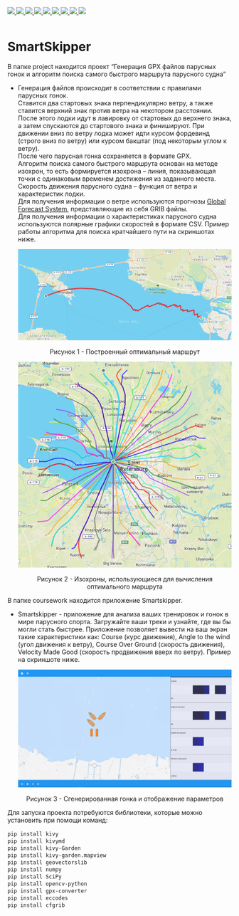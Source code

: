 <p style="display:inline-block">
  <a href="https://www.python.org/downloads/release/python-3110/">
    <img src="https://img.shields.io/badge/Python-3.11-blue">
  </a>
  <a href="https://github.com/kivy/kivy">
    <img src="https://img.shields.io/badge/Kivy-2.2.1-green">
  </a>
  <a href="https://pypi.org/project/geovectorslib/">
    <img src="https://img.shields.io/badge/geovectorslib-1.4-green">
  </a>
  <a href="https://github.com/numpy/numpy">
    <img src="https://img.shields.io/badge/numpy-1.26.2-green">
  </a>
  <a href="https://github.com/scipy/scipy">
    <img src="https://img.shields.io/badge/SciPy-1.11.4-green">
  </a>
  <a href="https://github.com/opencv/opencv-python">
    <img src="https://img.shields.io/badge/opencv--python-4.8.1.78-green">
  </a>
  <a href="https://github.com/nidhaloff/gpx-converter">
    <img src="https://img.shields.io/badge/gpx--converter-2.1.0-green">
  </a>
  <a href="https://github.com/ecmwf/eccodes">
    <img src="https://img.shields.io/badge/eccodes-1.6.1-green">
  </a>
  <a href="https://pypi.org/project/cfgrib/">
    <img src="https://img.shields.io/badge/cfgrib-0.9.10.4-green">
  </a>
</p>

# SmartSkipper
В папке project находится проект “Генерация GPX файлов парусных гонок и алгоритм поиска самого быстрого маршрута парусного судна”

- Генерация файлов происходит в соответствии с правилами парусных гонок.\
  Ставится два стартовых знака перпендикулярно ветру, а также ставится верхний знак против ветра на некотором расстоянии. После этого лодки идут в лавировку от стартовых до верхнего знака, а затем спускаются до стартового знака и финишируют. При движении вниз по ветру лодка может идти курсом фордевинд (строго вниз по ветру) или курсом бакштаг (под некоторым углом к ветру).\
  После чего парусная гонка сохраняется в формате GPX.\
  Алгоритм поиска самого быстрого маршрута основан на методе изохрон, то есть формируется изохрона –  линия, показывающая точки с одинаковым временем достижения из заданного места. Скорость движения     парусного судна – функция от ветра и характеристик лодки.\
  Для получения информации о ветре используются прогнозы [Global Forecast System](https://www.ncei.noaa.gov/products/weather-climate-models/global-forecast),  представляющие из себя GRIB файлы.\
  Для получения информации о характеристиках парусного судна используются полярные графики скоростей в формате CSV. Пример работы алгоритма для поиска кратчайшего пути на скриншотах ниже.

  <p align="center">
    <img src="media/optimal1.png"> 
    <p align="center"> Рисунок 1 - Построенный оптимальный маршрут <p>
  </p>
  <p align="center">
    <img src="media/optimal2.png">
    <p align="center"> Рисунок 2 - Изохроны, использующиеся для вычисления оптимального маршрута <p>
  </p>


В папке coursework находится приложение Smartskipper.

- Smartskipper - приложение для анализа ваших тренировок и гонок в мире парусного спорта. Загружайте ваши треки и узнайте, где вы бы могли стать быстрее. Приложение позволяет вывести на ваш экран такие характеристики как: Course (курс движения), Angle to the wind (угол движения к ветру), Course Over Ground (скорость движения), Velocity Made Good (скорость продвижения вверх по ветру). Пример на скриншоте ниже.
 
  <p align="center">
    <img src="media/race.png">
    <p align="center"> Рисунок 3 - Сгенерированная гонка и отображение параметров <p>
  </p>

Для запуска проекта потребуются библиотеки, которые можно установить при помощи команд:
```
pip install kivy
pip install kivymd
pip install kivy-Garden
pip install kivy-garden.mapview
pip install geovectorslib
pip install numpy
pip install SciPy
pip install opencv-python
pip install gpx-converter
pip install eccodes
pip install cfgrib
```
